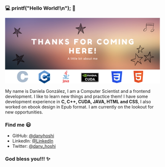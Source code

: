 ### :computer: printf("Hello World!\n"); 👋

![screenshot](./thanks.png)
![Tech](./tech.png)

My name is Daniela González, I am a Computer Scientist and a frontend development. I like to learn new things and practice them!
I have some development experience in **C, C++, CUDA, JAVA, HTML and CSS**, I also worked on ebook design in Epub format. I am currently on the lookout for new opportunities. 

### Find me 😃
- GitHub: [@danyhoshi](https://github.com/danyhoshi)
- LinkedIn: [@LinkedIn](https://www.linkedin.com/in/daniela-gonz%C3%A1lez-ba16a556/)
- Twitter: [@dany_hoshi](https://twitter.com/Dany_hoshi)

### God bless you!!! :sparkles: